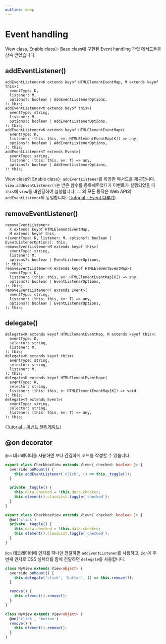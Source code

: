 ```yaml
---
outline: deep
---
```


# Event handling

View class, Enable class는 Base class에 구현된 Event handling 관련 메서드들을 상속 받았습니다.

## addEventListener()

```
addEventListener<K extends keyof HTMLElementEventMap, M extends keyof this>(
  eventType: K,
  listener: M,
  options?: boolean | AddEventListenerOptions,
): this;
addEventListener<M extends keyof this>(
  eventType: string,
  listener: M,
  options?: boolean | AddEventListenerOptions,
): this;
addEventListener<K extends keyof HTMLElementEventMap>(
  eventType: K,
  listener: (this: this, ev: HTMLElementEventMap[K]) => any,
  options?: boolean | AddEventListenerOptions,
): this;
addEventListener<T extends Event>(
  eventType: string,
  listener: (this: this, ev: T) => any,
  options?: boolean | AddEventListenerOptions,
): this;
```

View class와 Enable class는 `addEventListener`를 확장한 메서드를 제공합니다. `view.addEventListener()`는 받은 함수를 등록해두었다가 이벤트가 실행되었을 때 `this`에 `view`를 바인딩하여 실행합니다. 그 외 모든 동작은 Web API의 `addEventListener`와 동일합니다. ([Tutorial - Event 다루기](/ko/tutorial/event.html))

## removeEventListener()

```
removeEventListener<
  K extends keyof HTMLElementEventMap,
  M extends keyof this,
>(eventType: K, listener: M, options?: boolean | EventListenerOptions): this;
removeEventListener<M extends keyof this>(
  eventType: string,
  listener: M,
  options?: boolean | EventListenerOptions,
): this;
removeEventListener<K extends keyof HTMLElementEventMap>(
  eventType: K,
  listener: (this: this, ev: HTMLElementEventMap[K]) => any,
  options?: boolean | EventListenerOptions,
): this;
removeEventListener<T extends Event>(
  eventType: string,
  listener: (this: this, ev: T) => any,
  options?: boolean | EventListenerOptions,
): this;
```

## delegate()

```
delegate<K extends keyof HTMLElementEventMap, M extends keyof this>(
  eventType: K,
  selector: string,
  listener: M,
): this;
delegate<M extends keyof this>(
  eventType: string,
  selector: string,
  listener: M,
): this;
delegate<K extends keyof HTMLElementEventMap>(
  eventType: K,
  selector: string,
  listener: (this: this, e: HTMLElementEventMap[K]) => void,
): this;
delegate<T extends Event>(
  eventType: string,
  selector: string,
  listener: (this: this, ev: T) => any,
): this;
```

([Tutorial - 이벤트 델리게이트](/ko/tutorial/event.html#이벤트-델리게이트))

## @on decorator

`@on` 데코레이터를 사용하면 보다 간결하게 코드를 작성할 수 있습니다.

```typescript
export class CheckboxView extends View<{ checked: boolean }> {
  override onMount() {
    this.addEventListener('click', () => this._toggle());
  }

  private _toggle() {
    this.data.checked = !this.data.checked;
    this.element().classList.toggle('checked');
  }
}

export class CheckboxView extends View<{ checked: boolean }> {
  @on('click')
  private _toggle() {
    this.data.checked = !this.data.checked;
    this.element().classList.toggle('checked');
  }
}
```

`@on` 데코레이터에 인자를 하나만 전달하면 `addEventListener`를 사용하고, `@on`에 두 번째 인자로 CSS 셀렉터를 함께 전달하면 `delegate`를 사용합니다.

```typescript
class MyView extends View<object> {
  override onMount() {
    this.delegate('click', 'button', () => this.remove());
  }

  remove() {
    this.element().remove();
  }
}

class MyView extends View<object> {
  @on('click', 'button')
  remove() {
    this.element().remove();
  }
}
```

